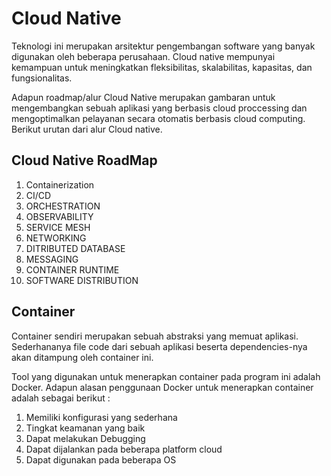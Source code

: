 # Cloud Native
Teknologi ini merupakan arsitektur pengembangan software yang banyak digunakan oleh beberapa perusahaan. Cloud native mempunyai kemampuan untuk meningkatkan fleksibilitas, skalabilitas, kapasitas, dan fungsionalitas.

Adapun roadmap/alur Cloud Native merupakan gambaran untuk mengembangkan sebuah aplikasi yang berbasis cloud proccessing dan mengoptimalkan pelayanan secara otomatis berbasis cloud computing. Berikut urutan dari alur Cloud native.

## Cloud Native RoadMap

1. Containerization
2. CI/CD
3. ORCHESTRATION
4. OBSERVABILITY
5. SERVICE MESH
6. NETWORKING
7. DITRIBUTED DATABASE
8. MESSAGING
9. CONTAINER RUNTIME
10. SOFTWARE DISTRIBUTION

## Container

Container sendiri merupakan sebuah abstraksi yang memuat aplikasi. Sederhananya file code dari sebuah aplikasi beserta dependencies-nya akan ditampung oleh container ini.

Tool yang digunakan untuk menerapkan container pada program ini adalah Docker. Adapun alasan penggunaan Docker untuk menerapkan container adalah sebagai berikut :

1. Memiliki konfigurasi yang sederhana
2. Tingkat keamanan yang baik
3. Dapat melakukan Debugging
4. Dapat dijalankan pada beberapa platform cloud
5. Dapat digunakan pada beberapa OS